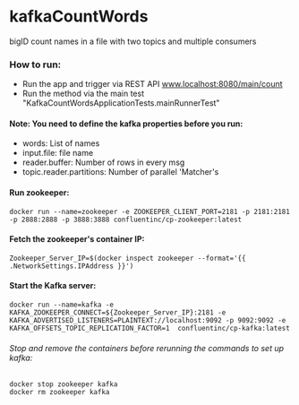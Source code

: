 # kafkaCountWords
bigID count names in a file with two topics and multiple consumers

### How to run:
- Run the app and trigger via REST API www.localhost:8080/main/count
- Run the method via the main test "KafkaCountWordsApplicationTests.mainRunnerTest"

#### Note: You need to define the kafka properties before you run:
- words: List of names
- input.file: file name
- reader.buffer: Number of rows in every msg
- topic.reader.partitions: Number of parallel 'Matcher's 
 
 
#### Run zookeeper:
    docker run --name=zookeeper -e ZOOKEEPER_CLIENT_PORT=2181 -p 2181:2181 -p 2888:2888 -p 3888:3888 confluentinc/cp-zookeeper:latest

#### Fetch the zookeeper's container IP:
	Zookeeper_Server_IP=$(docker inspect zookeeper --format='{{ .NetworkSettings.IPAddress }}')
	
#### Start the Kafka server:
	docker run --name=kafka -e KAFKA_ZOOKEEPER_CONNECT=${Zookeeper_Server_IP}:2181 -e KAFKA_ADVERTISED_LISTENERS=PLAINTEXT://localhost:9092 -p 9092:9092 -e KAFKA_OFFSETS_TOPIC_REPLICATION_FACTOR=1  confluentinc/cp-kafka:latest

###### Stop and remove the containers before rerunning the commands to set up kafka: 
	docker stop zookeeper kafka 
	docker rm zookeeper kafka 
